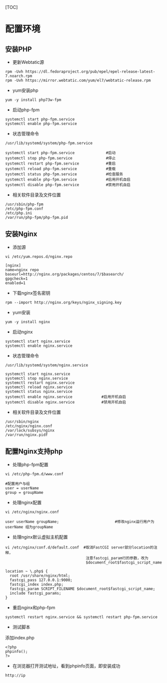 [TOC]

# 配置环境

## 安装PHP

* 更新Webtatic源

```
rpm -Uvh https://dl.fedoraproject.org/pub/epel/epel-release-latest-7.noarch.rpm
rpm -Uvh https://mirror.webtatic.com/yum/el7/webtatic-release.rpm
```

* yum安装php

```
yum -y install php73w-fpm
```

* 启动php-fpm

```
systemctl start php-fpm.service
systemctl enable php-fpm.service
```

* 状态管理命令

```
/usr/lib/systemd/system/php-fpm.service
```

```
systemctl start php-fpm.service              #启动
systemctl stop php-fpm.service               #停止
systemctl restart php-fpm.service            #重启
systemctl reload php-fpm.service             #重载
systemctl status php-fpm.service             #检查服务
systemctl enable php-fpm.service             #启用开机自启
systemctl disable php-fpm.service            #禁用开机自启
```

* 相关软件目录及文件位置

```
/usr/sbin/php-fpm
/etc/php-fpm.conf
/etc/php.ini
/var/run/php-fpm/php-fpm.pid
```

## 安装Nginx

* 添加源

```
vi /etc/yum.repos.d/nginx.repo
```

```
[nginx]
name=nginx repo
baseurl=http://nginx.org/packages/centos/7/$basearch/
gpgcheck=1
enabled=1
```

* 下载nginx签名密钥

```
rpm --import http://nginx.org/keys/nginx_signing.key
```

* yum安装

```
yum -y install nginx
```

* 启动nginx

```
systemctl start nginx.service
systemctl enable nginx.service
```

* 状态管理命令

```
/usr/lib/systemd/system/nginx.service
```

```
systemctl start nginx.service
systemctl stop nginx.service
systemctl restart nginx.service
systemctl reload nginx.service
systemctl status nginx.service
systemctl enable nginx.service             #启用开机自启
systemctl disable nginx.service            #禁用开机自启
```

* 相关软件目录及文件位置

```
/usr/sbin/nginx
/etc/nginx/nginx.conf
/var/lock/subsys/nginx
/var/run/nginx.pidf
```

## 配置Nginx支持php

* 处理php-fpm配置

```
vi /etc/php-fpm.d/www.conf
```

```
#配置用户与组
user = userName
group = groupName
```

* 处理nginx配置

```
vi /etc/nginx/nginx.conf
```

```
user userName groupName;                         #修改nginx运行用户为userName 组为groupName
```

* 处理nginx默认虚拟主机配置

```
vi /etc/nginx/conf.d/default.conf  #取消FastCGI server部分location的注释，
                                    注意fastcgi_param行的参数，改为
                                    $document_root$fastcgi_script_name
```

```
location ~ \.php$ {
  root /usr/share/nginx/html;
  fastcgi_pass 127.0.0.1:9000;
  fastcgi_index index.php;
  fastcgi_param SCRIPT_FILENAME $document_root$fastcgi_script_name;
  include fastcgi_params;
}
```

* 重启nginx和php-fpm


```
systemctl restart nginx.service && systemctl restart php-fpm.service
```

* 测试脚本

添加index.php
```
<?php
phpinfo();
?>
```

* 在浏览器打开测试地址，看到phpinfo页面，即安装成功

```
http://ip
```
